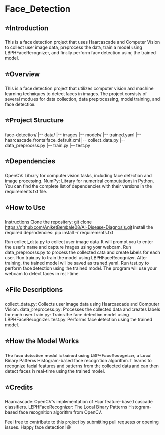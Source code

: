 # Face_Detection

## ⭐️Introduction
This is a face detection project that uses Haarcascade and Computer Vision to collect user image data, preprocess the data, train a model using LBPHFaceRecognizer, and finally perform face detection using the trained model.

## ⭐️Overview
This is a face detection project that utilizes computer vision and machine learning techniques to detect faces in images. The project consists of several modules for data collection, data preprocessing, model training, and face detection.

## ⭐️Project Structure

face-detection/
|-- data/
    |-- images
|-- models/
    |-- trained.yaml
    |-- haarcascade_frontalface_default.xml
|-- collect_data.py
|-- data_preprocess.py
|-- train.py
|-- test.py

    

## ⭐️Dependencies

OpenCV: Library for computer vision tasks, including face detection and image processing.
NumPy: Library for numerical computations in Python.
You can find the complete list of dependencies with their versions in the requirements.txt file.

## ⭐️How to Use
Instructions
Clone the repository: git clone https://github.com/AniketBembale08/AI-Disease-Diagnosis.git
Install the required dependencies: pip install -r requirements.txt

Run collect_data.py to collect user image data. It will prompt you to enter the user's name and capture images using your webcam.
Run data_preprocess.py to process the collected data and create labels for each user.
Run train.py to train the model using LBPHFaceRecognizer.
After training, the trained model will be saved as trained.yaml.
Run test.py to perform face detection using the trained model. The program will use your webcam to detect faces in real-time.

## ⭐️File Descriptions
collect_data.py: Collects user image data using Haarcascade and Computer Vision.
data_preprocess.py: Processes the collected data and creates labels for each user.
train.py: Trains the face detection model using LBPHFaceRecognizer.
test.py: Performs face detection using the trained model.

## ⭐️How the Model Works
The face detection model is trained using LBPHFaceRecognizer, a Local Binary Patterns Histogram-based face recognition algorithm. It learns to recognize facial features and patterns from the collected data and can then detect faces in real-time using the trained model.

## ⭐️Credits
Haarcascade: OpenCV's implementation of Haar feature-based cascade classifiers.
LBPHFaceRecognizer: The Local Binary Patterns Histogram-based face recognition algorithm from OpenCV.


Feel free to contribute to this project by submitting pull requests or opening issues. Happy face detection! 😄
















